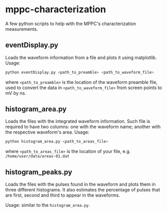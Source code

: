 # mppc-characterization
A few python scripts to help with the MPPC's characterization measurements.

## eventDisplay.py
Loads the waveform information from a file and plots it using matplotlib. Usage:
```bash
python eventDisplay.py <path_to_preamble> <path_to_waveform_file>
```
where ```<path_to_preamble>``` is the location of the waveform preamble file,
used to convert the data in ```<path_to_waveform_file>``` from screen points to mV by ns.

## histogram_area.py
Loads the files with the integrated waveform information.
Such file is required to have two columns: 
one with the waveform name;
another with the respective waveform's area.
Usage:
```bash
python histogram_area.py <path_to_areas_file>
```
where ```<path_to_areas_file>``` is the location of your file, e.g. ```/home/user/data/areas-01.dat```

## histogram_peaks.py
Loads the files with the pulses found in the waveform and plots them in three different histograms.
It also estimates the percentage of pulses that are first, second and third to appear in the waveforms.

Usage: similar to the ```histogram_area.py```. 
